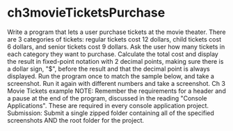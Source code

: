 # ch3movieTicketsPurchase
Write a program that lets a user purchase tickets at the movie theater. There are 3 categories of tickets: regular tickets cost 12 dollars, child tickets cost 6 dollars, and senior tickets cost 9 dollars. Ask the user how many tickets in each category they want to purchase. Calculate the total cost and display the result in fixed-point notation with 2 decimal points, making sure there is a dollar sign, "$", before the result and that the decimal point is always displayed. Run the program once to match the sample below, and take a screenshot. Run it again with different numbers and take a screenshot.  Ch 3 Movie Tickets example     NOTE: Remember the requirements for a header and a pause at the end of the program, discussed in the reading "Console Applications". These are required in every console application project.  Submission: Submit a single zipped folder containing all of the specified screenshots AND the root folder for the project.
